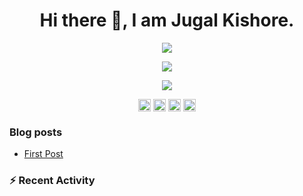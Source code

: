 <h1 align="center">Hi there 👋, I am Jugal Kishore.</h1>
<p align="center"><img src="https://komarev.com/ghpvc/?username=crazyuploader" /></p>
<p align="center"><img src="https://readme-stats.jugalkishore.me//api?username=crazyuploader" /></p>
<p align="center"><img src="https://quotes-github-readme.vercel.app/api?type=horizontal" /></p>
<p align="center">
    <a href="https://dev.to/crazyuploader" target="blank"><img align="center" src="https://cdn.jsdelivr.net/npm/simple-icons@3.0.1/icons/dev-dot-to.svg" alt="amruthpillai" height="20" width="20" /></a>
    <a href="https://twitter.com/crazyjugal" target="blank"><img align="center" src="https://cdn.jsdelivr.net/npm/simple-icons@3.0.1/icons/twitter.svg" alt="kingokings" height="20" width="20" /></a>
    <a href="https://linkedin.com/in/crazyuploader" target="blank"><img align="center" src="https://cdn.jsdelivr.net/npm/simple-icons@3.0.1/icons/linkedin.svg" alt="amruthpillai" height="20" width="20" /></a>
    <a href="https://facebook.com/profile.php?id=100051213879144" target="blank"><img align="center" src="https://cdn.jsdelivr.net/npm/simple-icons@3.0.1/icons/facebook.svg" alt="amruthpillai" height="20" width="20" /></a>
</p>

### Blog posts
<!-- BLOG-POST-LIST:START -->
- [First Post](https://jugalkishore.me/posts/first-post/)
<!-- BLOG-POST-LIST:END -->

### :zap: Recent Activity

<!--START_SECTION:activity-->
<!--END_SECTION:activity-->


